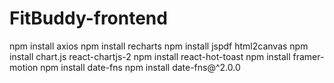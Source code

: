 # FitBuddy-frontend

npm install axios
npm install recharts
npm install jspdf html2canvas
npm install chart.js react-chartjs-2
npm install react-hot-toast
npm install framer-motion
npm install date-fns
npm install date-fns@^2.0.0